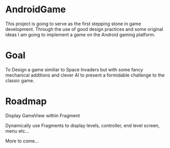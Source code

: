 # AndroidGame
This project is going to serve as the first stepping stone in game development. Through the use of good design practices and some original ideas I am going to implement a game on the Android gaming platform.

# Goal
To Design a game similiar to Space Invaders but with some fancy mechanical additions and clever AI to present a formidable challenge to the classic game.

# Roadmap
Display GameView within Fragment

Dynamically use Fragments to display levels, controller, end level screen, menu etc...

More to come...
